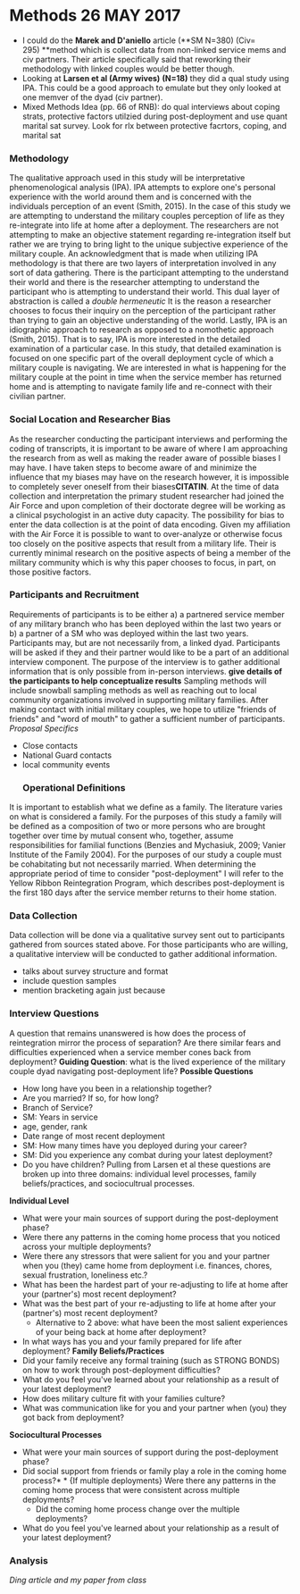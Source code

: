# Methods 26 MAY 2017
* I could do the **Marek and D'aniello** article (**SM N=380) (Civ= 295) **method which is collect data from non-linked service mems and civ partners. Their article specifically said that reworking their methodology with linked couples would be better though. 
* Looking at **Larsen et al (Army wives)** **(N=18)** they did a qual study using IPA. This could be a good approach to emulate but they only looked at one memver of the dyad (civ partner). 
* Mixed Methods Idea (pp. 66 of RNB): do qual interviews about coping strats, protective factors utilzied during post-deployment and use quant marital sat survey. Look for rlx between protective facrtors, coping, and marital sat
### Methodology
The qualitative approach used in this study will be interpretative phenomenological analysis (IPA). IPA attempts to explore one's personal experience with the world around them and is concerned with the individuals perception of an event (Smith, 2015). In the case of this study we are attempting to understand the military couples perception of life as they re-integrate into life at home after a deployment. The researchers are not attempting to make an objective statement regarding re-integration itself but rather we are trying to bring light to the unique subjective experience of the military couple. An acknowledgment that is made when utilizing IPA methodology is that there are two layers of interpretation involved in any sort of data gathering. There is the participant attempting to the understand their world and there is the researcher attempting to understand the participant who is attempting to understand their world. This dual layer of abstraction is called a *double hermeneutic* It is the reason a researcher chooses to focus their inquiry on the perception of the participant rather than trying to gain an objective understanding of the world. 
Lastly, IPA is an idiographic approach to research as opposed to a nomothetic approach (Smith, 2015). That is to say, IPA is more interested in the detailed examination of a particular case. In this study, that detailed examination is focused on one specific part of the overall deployment cycle of which a military couple is navigating. We are interested in what is happening for the military couple at the point in time when the service member has returned home and is attempting to navigate family life and re-connect with their civilian partner. 
### Social Location and Researcher Bias
As the researcher conducting the participant interviews and performing the coding of transcripts, it is important to be aware of where I am approaching the research from as well as making the reader aware of possible biases I may have. I have taken steps to become aware of and minimize the influence that my biases may have on the research however, it is impossible to completely sever oneself from their biases**CITATIN**. At the time of data collection and interpretation the primary student researcher had joined the Air Force and upon completion of their doctorate degree will be working as a clinical psychologist in an active duty capacity. The possibility for bias to enter the data collection is at the point of data encoding. Given my affiliation with the Air Force it is possible to want to over-analyze or otherwise focus too closely on the positive aspects that result from a military life. Their is currently minimal research on the positive aspects of being a member of the military community which is why this paper chooses to focus, in part, on those positive factors. 
### Participants and Recruitment
Requirements of participants is to be either a) a partnered service member of any military branch who has been deployed within the last two years or b) a partner of a SM who was deployed within the last two years. Participants may, but are not necessarily from, a linked dyad. Participants will be asked if they and their partner would like to be a part of an additional interview component. The purpose of the interview is to gather additional information that is only possible from in-person interviews.
**give details of the participants to help conceptualize results**
Sampling methods will include snowball sampling methods as well as reaching out to local community organizations involved in supporting military families. After making contact with initial military couples, we hope to utilize "friends of friends" and "word of mouth" to gather a sufficient number of participants. 
*Proposal Specifics*
* Close contacts
* National Guard contacts
* local community events
	### Operational Definitions
It is important to establish what we define as a family. The literature varies on what is considered a family. For the purposes of this study a family will be defined as a composition of two or more persons who are brought together over time by mutual consent who, together, assume responsibilities for familial functions (Benzies and Mychasiuk, 2009; Vanier Institute of the Family 2004). For the purposes of our study a couple must be cohabitating but not necessarily married.
When determining the appropriate period of time to consider "post-deployment" I will refer to the Yellow Ribbon Reintegration Program, which describes post-deployment is the first 180 days after the service member returns to their home station.
### Data Collection
Data collection will be done via a qualitative survey sent out to participants gathered from sources stated above. For those participants who are willing, a qualitative interview will be conducted to gather additional information.
* talks about survey structure and format
* include question samples
* mention bracketing again just because
### Interview Questions
A question that remains unanswered is how does the process of reintegration mirror the process of separation? Are there similar fears and difficulties experienced when a service member cones back from deployment?
**Guiding Question**: what is the lived experience of the military couple dyad navigating post-deployment life?
**Possible Questions**
* How long have you been in a relationship together?
* Are you married? If so, for how long?
* Branch of Service?
* SM: Years in service
* age, gender, rank
* Date range of most recent deployment
* SM: How many times have you deployed during your career?
* SM: Did you experience any combat during your latest deployment?
* Do you have children? 
Pulling from Larsen et al these questions are broken up into three domains: individual level processes, family beliefs/practices, and sociocultrual processes.

**Individual Level**
* What were your main sources of support during the post-deployment phase?
* Were there any patterns in the coming home process that you noticed across your multiple deployments?
* Were there any stressors that were salient for you and your partner when you (they) came home from deployment i.e. finances, chores, sexual frustration, loneliness etc.?
* What has been the hardest part of your re-adjusting to life at home after your (partner's) most recent deployment?
* What was the best part of your re-adjusting to life at home after your (partner's) most recent deployment?
  - Alternative to 2 above: what have been the most salient experiences of your being back at home after deployment?
* In what ways has you and your family prepared for life after deployment?
**Family Beliefs/Practices**
* Did your family receive any formal training (such as STRONG BONDS) on how to work through post-deployment difficulties?
* What do you feel you've learned about your relationship as a result of your latest deployment?
* How does military culture fit with your families culture?
* What was communication like for you and your partner when (you) they got back from deployment?

**Sociocultural Processes**
* What were your main sources of support during the post-deployment phase?
* Did social support from friends or family play a role in the coming home process?* * {If multiple deployments} Were there any patterns in the coming home process that were consistent across multiple deployments? 
  - Did the coming home process change over the multiple deployments?
* What do you feel you've learned about your relationship as a result of your latest deployment?
### Analysis
*Ding article and my paper from class*